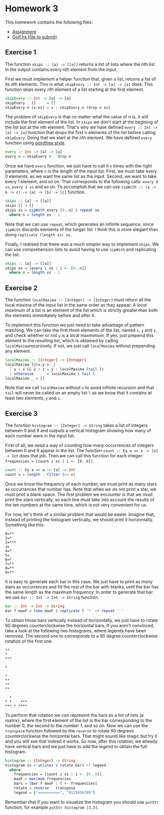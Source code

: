 # Homework 3

This homework contains the following files:
* [Assignment](assignment.pdf)
* [Golf.hs (file to submit)](Golf.hs)

## Exercise 1

The function `skips :: [a] -> [[a]]` returns a list of lists where the *n*th list in the output contains every n*th* element from the input.

First we must implement a helper function that, given a list, returns a list of its *n*th elements. This is what `skipEvery :: Int -> [a] -> [a]` does. This function skips every *n*th element of a list starting at the first element.

```haskell
skipEvery :: Int -> [a] -> [a]
skipEvery _ []     = []
skipEvery n (x:xs) = x : skipEvery n (drop n xs)
```

The problem of `skipEvery` is that no matter what the value of n is, it will include the first element of the list. In `skips` we don't start at the begining of the list but at the *n*th element. That's why we have defined `every :: Int -> [a] -> [a]` function that drops the first n elements of the list before calling `skipEvery`. Doing that we start at the *n*th element. We have defined `every` function using [pointfree style](https://wiki.haskell.org/Pointfree).

```haskell
every :: Int -> [a] -> [a]
every n = skipEvery n . drop n
```

Once we have `every` function, we just have to call it `n` times with the right parameters, where `n` is the length of the input list. First, we must take every 0 elements, as we want the same list as the input. Second, we want to take every 1 element, and so on. That corresponds to the following calls: `every 0 xs`, `every 1 xs` and so on. To accomplish that we can use `zipWith :: (a -> b -> c) -> [a] -> [b] -> [c]` function.

```haskell
skips :: [a] -> [[a]]
skips [] = []
skips xs = zipWith every [0..n] $ repeat xs
  where n = length xs - 1
```

Note that we can use `repeat`, which generates an infinite sequence, since `zipWith` discards elements of the longer list. I think this is more elegant than doing `replicate (length xs) xs`.

Finally, I realised that there was a much simpler way to implement `skips`. We can use comprehension lists to avoid having to use `zipWith` and replicating the list.

```haskell
skips :: [a] -> [[a]]
skips xs = [every i xs | i <- [0..n]]
  where n = length xs - 1
```

## Exercise 2

The function `localMaxima :: [Integer] -> [Integer]` must return all the local maxima of the input list in the same order as they appear. A *local maximum* of a list is an element of the list which is strictly greater than both the elements immediately before and after it.

To implement this function we just need to take advantage of pattern matching. We can take the first three elements of the list, named `x`, `y` and `z`, and check whether or not `y` is a local maxmimum. If yes, just prepend this element to the resulting list, which is obtained by calling `localMaxima`recursively. If not, we just call `localMaxima` without prepending any element.

```haskell
localMaxima :: [Integer] -> [Integer]
localMaxima l@(x:y:z:_)
  | y > x && y > z = y : localMaxima (tail l)
  | otherwise      = localMaxima $ tail l
localMaxima _ = []
```

Note that we call `localMaxima` without `x` to avoid infinite recursion and that `tail` will never be called on an empty list `l` as we know that it contains at least two elements, `y` and `z`.

## Exercise 3

The function `histogram :: [Integer] -> String` takes a list of integers between 0 and 9 and outputs a vertical histogram showing how many of each number were in the input list.

First of all, we need a way of counting how many occurrences of integers between 0 and 9 appear in the list. The function `count :: Eq a => a -> [a] -> Int` does that job. Then we can call this function for each integer: `frequencies = [count i xs | i <- [0..9]]`.

```haskell
count :: Eq a => a -> [a] -> Int
count x = length . filter (== x)
```

Once we know the frequency of each number, we must print as many stars as occurrences that number has. Note that when we do not print a star, we must print a blank space. The first problem we encounter is that we must print the stars vertically, so each line must take into account the results of the ten numbers at the same time, which is not very convenient for us.

For now, let's think of a similar problem that would be easier. Imagine that, instead of printing the histogram vertically, we should print it horizontally. Something like this:

```text
0=** 
1=*  
2=***
3=   
4=*  
5=   
6=*  
7=** 
8=** 
9=** 
```

It is easy to generate each bar in this case. We just have to print as many stars as occurrences and fill the rest of the bar with blanks, until the bar has the same length as the maximum frequency. In order to generate that bar we use `bar :: Int -> Int -> String` function.

```haskell
bar :: Int -> Int -> String
bar f maxF = take maxF $ replicate f '*' ++ repeat ' '
```

To obtain those bars vertically instead of horizontally, we just have to rotate 90 degrees counterclockwise the horizontal bars. If you aren't convinced, take a look at the following two histograms, where legends have been removed. The second one to corresponds to a 90 degree counterclockwise rotation of the first one.

```text
** 
*  
***
   
*  
   
*  
** 
** 
** 
```

```text
  *       
* *    ***
*** * ****
```

To perform that rotation we can represent the bars as a list of lists (a matrix), where the first element of the list is the bar corresponding to the number 0, the second to the number 1, and so on. Now we can use the `transpose` function followed by the `reverse` to rotate 90 degrees counterclockwise the horizontal bars. That might sound like magic but try it and you will see that indeed it works. So now, after this rotation, we already have vertical bars and we just have to add the legend to obtain the full histogram.

```haskell
histogram :: [Integer] -> String
histogram xs = unlines $ rotate bars ++ legend
  where
    frequencies = [count i xs | i <- [0..9]]
    maxF = maximum frequencies
    bars = [bar f maxF | f <- frequencies]
    rotate = reverse . transpose
    legend = ["==========", "0123456789"]
```

Remember that if you want to visualize the histogram you should use `putStr` function, for example `putStr histogram [3,5]`.
